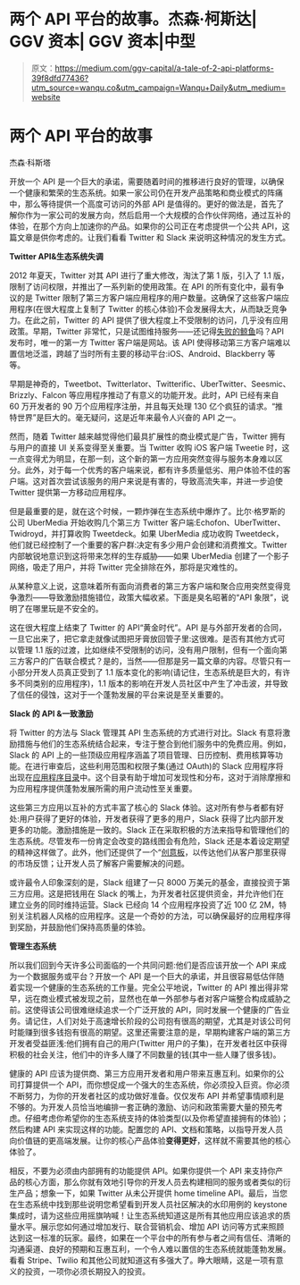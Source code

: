# 两个 API 平台的故事。杰森·柯斯达| GGV 资本| GGV 资本|中型

> 原文：<https://medium.com/ggv-capital/a-tale-of-2-api-platforms-39f8dfd77436?utm_source=wanqu.co&utm_campaign=Wanqu+Daily&utm_medium=website>

# **两个 API 平台的故事**

杰森·科斯塔

开放一个 API 是一个巨大的承诺，需要随着时间的推移进行良好的管理，以确保一个健康和繁荣的生态系统。如果一家公司仍在开发产品策略和商业模式的阵痛中，那么等待提供一个高度可访问的外部 API 是值得的。更好的做法是，首先了解你作为一家公司的发展方向，然后启用一个大规模的合作伙伴网络，通过互补的体验，在那个方向上加速你的产品。如果你的公司正在考虑提供一个公共 API，这篇文章是供你考虑的。让我们看看 Twitter 和 Slack 来说明这种情况的发生方式。

**Twitter API&生态系统失调**

2012 年夏天，Twitter 对其 API 进行了重大修改，淘汰了第 1 版，引入了 1.1 版，限制了访问权限，并推出了一系列新的使用政策。在 API 的所有变化中，最有争议的是 Twitter 限制了第三方客户端应用程序的用户数量。这确保了这些客户端应用程序(在很大程度上复制了 Twitter 的核心体验)不会发展得太大，从而缺乏竞争力。在此之前，Twitter 的 API 提供了很大程度上不受限制的访问，几乎没有应用政策。早期，Twitter 非常忙，只是试图维持服务——还记得[失败的鲸鱼](https://upload.wikimedia.org/wikipedia/en/d/de/Failwhale.png)吗？API 发布时，唯一的第一方 Twitter 客户端是网站。该 API 使得移动第三方客户端难以置信地泛滥，跨越了当时所有主要的移动平台:iOS、Android、Blackberry 等等。

早期是神奇的，Tweetbot、Twitterlator、Twitterific、UberTwitter、Seesmic、Brizzly、Falcon 等应用程序推动了有意义的功能开发。此时，API 已经有来自 60 万开发者的 90 万个应用程序注册，并且每天处理 130 亿个疯狂的请求。“推特世界”是巨大的。毫无疑问，这是近年来最令人兴奋的 API 之一。



然而，随着 Twitter 越来越觉得他们最具扩展性的商业模式是广告，Twitter 拥有与用户的直接 UI 关系变得至关重要。当 Twitter 收购 iOS 客户端 Tweetie 时，这一点变得尤为明显，在那一刻，这个新的第一方应用突然变得与服务本身难以区分。此外，对于每一个优秀的客户端来说，都有许多质量低劣、用户体验不佳的客户端。这对首次尝试该服务的用户来说是有害的，导致高流失率，并进一步迫使 Twitter 提供第一方移动应用程序。

但是最重要的是，就在这个时候，一颗炸弹在生态系统中爆炸了。比尔·格罗斯的公司 UberMedia 开始收购几个第三方 Twitter 客户端:Echofon、UberTwitter、Twidroyd，并打算收购 Tweetdeck。如果 UberMedia 成功收购 Tweetdeck，他们就已经控制了一个重要的客户群:决定有多少用户会创建和消费推文。Twitter 内部敏锐地意识到这将带来怎样的生存威胁——如果 UberMedia 创建了一个影子网络，吸走了用户，并将 Twitter 完全排除在外，那将是灾难性的。

从某种意义上说，这意味着所有面向消费者的第三方客户端和聚合应用突然变得竞争激烈——导致激励措施错位，政策大幅收紧。下面是臭名昭著的“API 象限”，说明了在哪里玩是不安全的。



这在很大程度上结束了 Twitter 的 API“黄金时代”。API 是与外部开发者的合同，一旦它出来了，把它拿走就像试图把牙膏放回管子里:这很难。是否有其他方式可以管理 1.1 版的过渡，比如继续不受限制的访问，没有用户限制，但有一个面向第三方客户的广告联合模式？是的，当然——但那是另一篇文章的内容。尽管只有一小部分开发人员真正受到了 1.1 版本变化的影响(请记住，生态系统是巨大的，有许多不同类别的应用程序)，1.1 版本的影响在开发人员社区中产生了冲击波，并导致了信任的侵蚀，这对于一个蓬勃发展的平台来说是至关重要的。



**Slack 的 API &一致激励**

将 Twitter 的方法与 Slack 管理其 API 生态系统的方式进行对比。Slack 有意将激励措施与他们的生态系统结合起来，专注于整合到他们服务中的免费应用。例如，Slack 的 API 上的一些顶级应用程序涵盖了项目管理、日历控制、费用核算等功能。在进行审查后，这些利用范围和权限子集(通过 OAuth)的 Slack 应用程序将出现在[应用程序目录](https://ggvc.slack.com/apps)中。这个目录有助于增加可发现性和分布，这对于消除摩擦和为应用程序提供蓬勃发展所需的用户流动性至关重要。

这些第三方应用以互补的方式丰富了核心的 Slack 体验。这对所有参与者都有好处:用户获得了更好的体验，开发者获得了更多的用户，Slack 获得了比内部开发更多的功能。激励措施是一致的。Slack 正在采取积极的方法来指导和管理他们的生态系统。尽管发布一份肯定会改变的路线图会有危险，Slack 还是本着设定期望的精神这样做了。此外，他们还提供了一个“[创意板](https://trello.com/b/HPpcIqd8/slack-app-ideaboard)，以传达他们从客户那里获得的市场反馈；让开发人员了解客户需要解决的问题。



或许最令人印象深刻的是，Slack 组建了一只 8000 万美元的基金，直接投资于第三方应用。这是把钱用在 Slack 的嘴上，为开发者社区提供资金，并允许他们在建立业务的同时维持运营。Slack 已经向 14 个应用程序投资了近 100 亿 2M，特别关注机器人风格的应用程序。这是一个奇妙的方法，可以确保最好的应用程序得到奖励，并鼓励他们保持高质量的体验。

**管理生态系统**

所以我们回到今天许多公司面临的一个共同问题:他们是否应该开放一个 API 来成为一个数据服务或平台？开放一个 API 是一个巨大的承诺，并且很容易低估伴随着实现一个健康的生态系统的工作量。完全公平地说，Twitter 的 API 推出得非常早，远在商业模式被发现之前，显然也在单一外部参与者对客户端整合构成威胁之前。这使得该公司很难继续追求一个广泛开放的 API，同时发展一个健康的广告业务。请记住，人们对处于高速增长阶段的公司抱有很高的期望，尤其是对该公司何时能赚到很多钱抱有很高的期望。这里还需要注意的是，早期构建客户端的第三方开发者受益匪浅:他们拥有自己的用户(Twitter 用户的子集)，在开发者社区中获得积极的社会关注，他们中的许多人赚了不同数量的钱(其中一些人赚了很多钱)。

健康的 API 应该为提供商、第三方应用开发者和用户带来互惠互利。如果你的公司打算提供一个 API，而你想促成一个强大的生态系统，你必须投入巨资。你必须不断努力，为你的开发者社区的成功做好准备。仅仅发布 API 并希望事情顺利是不够的。为开发人员恰当地编排一套正确的激励、访问和政策需要大量的预先考虑。仔细考虑你希望你的生态系统支持的体验类型(以及你希望直接拥有的体验)；然后构建 API 来实现这样的功能。配置您的 API、文档和策略，以指导开发人员向价值链的更高端发展。让你的核心产品体验**变得更好**，这样就不需要其他的核心体验了。

相反，不要为必须由内部拥有的功能提供 API。如果你提供一个 API 来支持你产品的核心方面，那么你就有效地引导你的开发人员去构建相同的服务或者类似的衍生产品；想象一下，如果 Twitter 从未公开提供 home timeline API。最后，当您在生态系统中找到那些说明您希望看到开发人员社区解决的水印用例的 keystone 集成时，请为这些应用摇旗呐喊！让生态系统知道这是所有其他应用应该追求的质量水平。展示您如何通过增加发行、联合营销机会、增加 API 访问等方式来照顾达到这一标准的玩家。最终，如果在一个平台中的所有参与者之间有信任、清晰的沟通渠道、良好的预期和互惠互利，一个令人难以置信的生态系统就能蓬勃发展。看看 Stripe、Twilio 和其他公司就知道这有多强大了。睁大眼睛，这是一项有意义的投资，一项你必须长期投入的投资。







